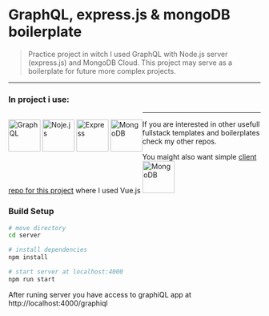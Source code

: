 # GraphQL, express.js & mongoDB boilerplate

> Practice project in witch I used GraphQL with Node.js server (express.js) and MongoDB Cloud.
> This project may serve as a boilerplate for future more complex projects.

---

### In project i use:
<p style="float: left">
<img src="https://spectrum.imgix.net/communities/33d6ade9-d505-40f2-926d-b8836bdccdd0/graphql.png.0.7616626405032714?w=256&h=256&expires=1541894400000&ixlib=js-1.2.0&s=2dbd900fb5e88743c15fbdce89635429" alt="GraphQL" width="64" style="display: inline">
<img src="https://i1.wp.com/www.fyresite.com/wp-content/uploads/2018/10/node-js.png?resize=256%2C256" alt="Noje.js" width="64" style="display: inline">
<img src="https://encrypted-tbn0.gstatic.com/images?q=tbn:ANd9GcS88qsrd0PXJzWBK2MYRgBWchcs-LMBYwBncfMuLDlAWjHbUXvGIw" alt="Express" width="64" style="display: inline">
<img src="https://www.mongodb.com/assets/images/global/leaf.png" alt="MongoDB" width="64" style="display: inline">
</p>

---

If you are interested in other usefull fullstack templates and boilerplates check my other repos.


You maight also want simple [client repo for this project](https://github.com/sebastianluszczek/Vue.js_GraphQL_client) where I used Vue.js <img src="https://cdn-images-1.medium.com/max/800/1*qiTJR-sO5ULMV1YqCItT8w.jpeg" alt="MongoDB" width="64" style="display: inline">

### Build Setup

``` bash
# move directory 
cd server

# install dependencies
npm install

# start server at localhost:4000
npm run start
```

After runing server you have access to graphiQL app at http://localhost:4000/graphiql
